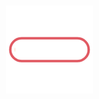 <svg xmlns="http://www.w3.org/2000/svg" xmlns:xlink="http://www.w3.org/1999/xlink" style="margin:auto;background:#fff;display:block;" width="200px" height="200px" viewBox="0 0 100 100" preserveAspectRatio="xMidYMid">
<defs>
  <clipPath id="ldio-npn2d8woyce-cp" x="0" y="0" width="100" height="100">
    <rect x="0" y="0" width="0" height="100">
      <animate attributeName="width" repeatCount="indefinite" dur="1s" values="0;100;100" keyTimes="0;0.5;1"></animate>
      <animate attributeName="x" repeatCount="indefinite" dur="1s" values="0;0;100" keyTimes="0;0.5;1"></animate>
    </rect>
  </clipPath>
</defs>
<path fill="none" stroke="#e15b64" stroke-width="2.7928" d="M82 63H18c-7.2 0-13-5.8-13-13v0c0-7.2 5.8-13 13-13h64c7.2 0 13 5.8 13 13v0C95 57.2 89.2 63 82 63z"></path>
<path fill="#f8b26a" clip-path="url(#ldio-npn2d8woyce-cp)" d="M81.3 58.7H18.7c-4.8 0-8.7-3.9-8.7-8.7v0c0-4.8 3.9-8.7 8.7-8.7h62.7c4.8 0 8.7 3.9 8.7 8.7v0C90 54.8 86.1 58.7 81.3 58.7z"></path>
</svg>
